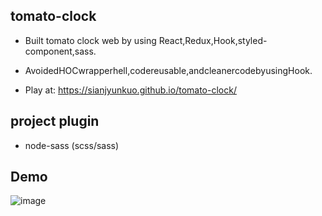 ## tomato-clock

- Built tomato clock web by using React,Redux,Hook,styled-component,sass. 

- AvoidedHOCwrapperhell,codereusable,andcleanercodebyusingHook.

- Play at: https://sianjyunkuo.github.io/tomato-clock/

## project plugin

- node-sass (scss/sass)

## Demo

![image]()
